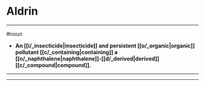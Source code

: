 # Aldrin
---
#noun
- **An [[i/_insecticide|insecticide]] and persistent [[o/_organic|organic]] pollutant [[c/_containing|containing]] a [[n/_naphthalene|naphthalene]]-[[d/_derived|derived]] [[c/_compound|compound]].**
---
---
